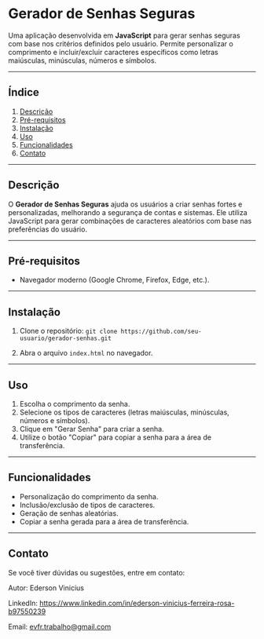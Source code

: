 
# Gerador de Senhas Seguras

Uma aplicação desenvolvida em **JavaScript** para gerar senhas seguras com base nos critérios definidos pelo usuário. Permite personalizar o comprimento e incluir/excluir caracteres específicos como letras maiúsculas, minúsculas, números e símbolos.

---

## Índice

1. [Descrição](#descrição)  
2. [Pré-requisitos](#pré-requisitos)  
3. [Instalação](#instalação)  
4. [Uso](#uso)  
5. [Funcionalidades](#funcionalidades)  
6. [Contato](#contato)

---

## Descrição

O **Gerador de Senhas Seguras** ajuda os usuários a criar senhas fortes e personalizadas, melhorando a segurança de contas e sistemas. Ele utiliza JavaScript para gerar combinações de caracteres aleatórios com base nas preferências do usuário.

---

## Pré-requisitos

- Navegador moderno (Google Chrome, Firefox, Edge, etc.).  

---

## Instalação

1. Clone o repositório:
   `git clone https://github.com/seu-usuario/gerador-senhas.git`

2. Abra o arquivo `index.html` no navegador.

---

## Uso

1. Escolha o comprimento da senha.  
2. Selecione os tipos de caracteres (letras maiúsculas, minúsculas, números e símbolos).  
3. Clique em "Gerar Senha" para criar a senha.  
4. Utilize o botão "Copiar" para copiar a senha para a área de transferência.

---

## Funcionalidades

- Personalização do comprimento da senha.  
- Inclusão/exclusão de tipos de caracteres.  
- Geração de senhas aleatórias.  
- Copiar a senha gerada para a área de transferência.  

---

## Contato

Se você tiver dúvidas ou sugestões, entre em contato:

Autor: Ederson Vinicius

LinkedIn: https://www.linkedin.com/in/ederson-vinicius-ferreira-rosa-b97550239

Email: evfr.trabalho@gmail.com
